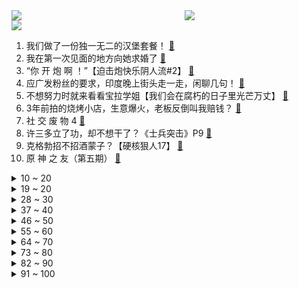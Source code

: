 <div >
	<a style="float:left;width:55%;" href = "https://github.com/anuraghazra/github-readme-stats">
	 <img src = "https://github-readme-stats.vercel.app/api?username=iuuuuuaena&theme=buefy&show_icons=true"/>
	</a>
	<a  style="float:right;width:45%" href = "https://github.com/anuraghazra/github-readme-stats">
	 <img  src="https://github-readme-stats.vercel.app/api/top-langs/?username=anuraghazra&layout=compact"/>
	</a>
	</div>

[![](https://img.shields.io/badge/jxd-@jxdgogogo.xyz-yellowgreen.svg)](https://www.jxdgogogo.xyz)<br>
1. 我们做了一份独一无二的汉堡套餐！ [:link:](//www.bilibili.com/video/BV1fq4y1B7W8) <br>
2. 我在第一次见面的地方向她求婚了 [:link:](//www.bilibili.com/video/BV1oP4y1G7mu) <br>
3. “你 开 炮 啊 ！”【迫击炮快乐阴人流#2】 [:link:](//www.bilibili.com/video/BV1bL4y1i7fS) <br>
4. 应广发粉丝的要求，印度晚上街头走一走，闲聊几句！ [:link:](//www.bilibili.com/video/BV18r4y1Q7sE) <br>
5. 不想努力时就来看看宝拉学姐【我们会在腐朽的日子里光芒万丈】 [:link:](//www.bilibili.com/video/BV1rq4y1B7br) <br>
6. 3年前拍的烧烤小店，生意爆火，老板反倒叫我赔钱？ [:link:](//www.bilibili.com/video/BV1TR4y147nW) <br>
7. 社 交 废 物 4 [:link:](//www.bilibili.com/video/BV1Eq4y1g7dU) <br>
8. 许三多立了功，却不想干了？《士兵突击》P9 [:link:](//www.bilibili.com/video/BV1ni4y1o7TK) <br>
9. 克格勃招不招酒蒙子？【硬核狠人17】 [:link:](//www.bilibili.com/video/BV1Lh411477A) <br>
10. 原 神 之 友（第五期） [:link:](//www.bilibili.com/video/BV1TS4y1R7ty) <br>
<details>
<summary>10 ~ 20</summary>

11. 我们自己做的在线论文阅读神器ReadPaper【硕博科研学术文献综述必备】 [:link:](//www.bilibili.com/video/BV1dg411P7De) <br>
12. 六斤羊腿一整只，胖小伙抱着没法啃，吃完发现花了300多【就得这么晚-04狼来了】 [:link:](//www.bilibili.com/video/BV1844y1Y7Li) <br>
13. 现在网上的开箱视频真是越来越给力了！【阅片无数Ⅱ 28】 [:link:](//www.bilibili.com/video/BV1F3411b7En) <br>
14. 当 代 毕 业 生 生 存 现 状 3.0 [:link:](//www.bilibili.com/video/BV1Nq4y1g7zA) <br>
15. 如何做一个“内心强大”的人？ [:link:](//www.bilibili.com/video/BV1JS4y1R75p) <br>
16. 姐姐，您看我行吗 [:link:](//www.bilibili.com/video/BV1cU4y1u71d) <br>
17. 月薪没有10W不敢去的超市究竟有多离谱？一支牙膏竟卖¥998！ [:link:](//www.bilibili.com/video/BV1Df4y1K7js) <br>
18. 《孤勇者》前方核能！谁说女生不适合唱这歌？ [:link:](//www.bilibili.com/video/BV1vQ4y1v7Gk) <br>
19. 「 好 孩 子 」 [:link:](//www.bilibili.com/video/BV17r4y1k7mG) <br>
</details>
<details>
<summary>19 ~ 20</summary>

20. 吴亦凡郑爽张哲瀚等被封禁！第九批网络主播警示名单公布 [:link:](//www.bilibili.com/video/BV17b4y1B7jR) <br>
21. 漠叔越来越受村民爱戴，大家参演热情高涨，拦都拦不住！ [:link:](//www.bilibili.com/video/BV1xT4y1R7CQ) <br>
22. 打破次元壁！神仙翻唱《Do You Want To Build a Snowman》萌翻油管的小安娜cos来B站了！ [:link:](//www.bilibili.com/video/BV1pq4y1g7vv) <br>
23. 【时代少年团】《这福气给你要不要》之福气有好戏 [:link:](//www.bilibili.com/video/BV1bb4y1b7Na) <br>
24. 我被台湾除户籍了…… [:link:](//www.bilibili.com/video/BV1rh411475J) <br>
25. 5分钟，教你做个自动化软件拿来办公、刷副本、回微信 | 源码公开，开箱即用 [:link:](//www.bilibili.com/video/BV1T34y1o73U) <br>
26. 别纠结这132万被黑多少了，这房子很可能根本没法住 [:link:](//www.bilibili.com/video/BV1Vg411N7wC) <br>
27. 危！在女友面霜里加荧光颜料…一关灯脸都绿了！ [:link:](//www.bilibili.com/video/BV1RL4y1p7Ef) <br>
28. 花光所有积蓄撑不到一年的游戏机博物馆 还有得救吗？ [:link:](//www.bilibili.com/video/BV1WL4y1p7o2) <br>
</details>
<details>
<summary>28 ~ 30</summary>

29. 销量千万的网红鞋，是怎么一点一点「毁掉」你腿的？ [:link:](//www.bilibili.com/video/BV1Yr4y1k7eo) <br>
30. 国外专业音乐人如何评价张韶涵？ [:link:](//www.bilibili.com/video/BV13P4y1V7m7) <br>
31. 坑啊！！花了132万在农村修了个“毛坯房”？！！ [:link:](//www.bilibili.com/video/BV1Wg411N7Ez) <br>
32. 2021 只 剩 10% 了…… [:link:](//www.bilibili.com/video/BV1qQ4y1v7cW) <br>
33. 一只笨手笨脚的白细胞去杀蛔虫... [:link:](//www.bilibili.com/video/BV19Y411x7Wg) <br>
34. 张镇辉台球正经教学【6个不太建议使用的技巧】4.0版本 [:link:](//www.bilibili.com/video/BV1m341187Kt) <br>
35. 自古评论多奇才，千古绝句随口来。若是生在唐宋时，何来诗仙李太白。 [:link:](//www.bilibili.com/video/BV1Dq4y1B7Cv) <br>
36. 《好汉生日歌》中英文双语对照国际版（热烈庆祝植物椿十八岁生日纪念） [:link:](//www.bilibili.com/video/BV1JQ4y1U79F) <br>
37. 【半佛】《大千世界无奇不有》 [:link:](//www.bilibili.com/video/BV1TM4y1P7hW) <br>
</details>
<details>
<summary>37 ~ 40</summary>

38. 凤凰传奇“招摇撞骗”？阿特警官火速出警 [:link:](//www.bilibili.com/video/BV1944y1Y7p1) <br>
39. “难兄难弟” [:link:](//www.bilibili.com/video/BV1Y3411t7DS) <br>
40. “ 东 风 ” 和 他 的 朋 友 们 [:link:](//www.bilibili.com/video/BV1jf4y1M7zz) <br>
41. 【罗翔】美国大学生论文外包？雇人写作业犯法吗？ [:link:](//www.bilibili.com/video/BV1v341187jJ) <br>
42. 国产二维动画《四季童年》先导片，爆肝四年请期待 [:link:](//www.bilibili.com/video/BV1ag411N7GU) <br>
43. 大部分人都吃过，但都没这个正宗！ [:link:](//www.bilibili.com/video/BV1fP4y1G79g) <br>
44. 东 北 女 仆2-狐仙报恩【vrchat】 [:link:](//www.bilibili.com/video/BV1Nr4y1Q751) <br>
45. 【原神】2.3版本限时领取！这1520原石别忘了拿 [:link:](//www.bilibili.com/video/BV1tL411M7nC) <br>
46. 卧汁调味、复炸三次，只为一口"最正宗的东北神菜”!丨锅包肉 [:link:](//www.bilibili.com/video/BV19F411b7ME) <br>
</details>
<details>
<summary>46 ~ 50</summary>

47. 大学生封校都在宿舍干啥 [:link:](//www.bilibili.com/video/BV1gq4y1r7gP) <br>
48. 残疾女大学生说话吐字不清，坚持每天录视频鼓励自己！网友：努力的人最美丽！ [:link:](//www.bilibili.com/video/BV1PM4y1P77q) <br>
49. 【4K60FPS】五月天《倔强》万人大合唱现场！祝大家心想事成！ [:link:](//www.bilibili.com/video/BV1RP4y1G7yC) <br>
50. 我真的没有想到网络玩具都第六期了... [:link:](//www.bilibili.com/video/BV1Vb4y1b7Df) <br>
51. 我把自己P成了女生？？ [:link:](//www.bilibili.com/video/BV15r4y1Q758) <br>
52. 《 优 菈 复 刻 现 状 》 [:link:](//www.bilibili.com/video/BV1kL411M7AV) <br>
53. 国家不应该忘记他，人民不应该忘记他！ [:link:](//www.bilibili.com/video/BV1RR4y1t7ko) <br>
54. 厨师长教你：“西蓝花”的3种做法及清洗方法，清淡爽口，操作简单 [:link:](//www.bilibili.com/video/BV1UP4y1G73b) <br>
55. 【花亦山1126公测】公测PV：风起明雍 [:link:](//www.bilibili.com/video/BV17b4y1B7QZ) <br>
</details>
<details>
<summary>55 ~ 60</summary>

56. 《崩坏3》后崩坏书第二章上线预告 [:link:](//www.bilibili.com/video/BV1N3411b7Sy) <br>
57. 【四六级】一个月过四六级：干货技巧，让你稳过！3周猛涨200分保姆级教程！2021四六级|2021下四六级 [:link:](//www.bilibili.com/video/BV1cq4y1r7Mt) <br>
58. 华农兄弟：邀兄弟帮忙采摘脐橙，顺便挖点冬笋炒腊肉，味道很不错哦 [:link:](//www.bilibili.com/video/BV1XR4y1x7Jr) <br>
59. 康师傅：求求你不要卷我了 [:link:](//www.bilibili.com/video/BV1ES4y1R73T) <br>
60. 如果你在11月26日看到了，那我就祝你万事顺遂，永远开心。 [:link:](//www.bilibili.com/video/BV1Wq4y167GM) <br>
61. 一些意想不到的好物 [:link:](//www.bilibili.com/video/BV1SR4y1t7i2) <br>
62. 梅菜扣肉咬人事件 [:link:](//www.bilibili.com/video/BV1R341187wL) <br>
63. 【超燃4K】这山，这河，这中国！ [:link:](//www.bilibili.com/video/BV1vr4y1k7XM) <br>
64. 电竞运动员明凯正式宣誓入党：我无比坚定地想成为一名中国共产党党员！ [:link:](//www.bilibili.com/video/BV1eM4y1P7ts) <br>
</details>
<details>
<summary>64 ~ 70</summary>

65. 【low君】反穿书 《心跳恋爱》：当玛丽苏文男女主，穿越到现实生活中会怎样！！！ [:link:](//www.bilibili.com/video/BV1N3411b7t7) <br>
66. 没有正常人！槽点横飞，bug无数！吐槽悬疑电影《门锁》【院线试毒】 [:link:](//www.bilibili.com/video/BV19R4y1x7rJ) <br>
67. 太惨了！邪教统治韩国，离谱！魔幻韩剧《地狱公使》上 [:link:](//www.bilibili.com/video/BV1bq4y1g7uX) <br>
68. 让学习像游戏一样上瘾？不用逼自己，15s进入学习状态！【铁木君】 [:link:](//www.bilibili.com/video/BV1cq4y1g7Sc) <br>
69. 有老婆的，真!~老婆饼 [:link:](//www.bilibili.com/video/BV1UY411x787) <br>
70. 【散人】好玩儿~ 捧腹大笑的坑爹i wanna [:link:](//www.bilibili.com/video/BV1br4y1k74V) <br>
71. 【众测有效】跟练过亿的无跑跳居家瘦身运动合集，每天45分钟，1-2周见效！（韩小四） [:link:](//www.bilibili.com/video/BV1Pb4y1B7Po) <br>
72. 【短片幕后】大半个公司空了？为了控制预算，我们做了哪些尝试 [:link:](//www.bilibili.com/video/BV1zh41147F3) <br>
73. 监狱模拟器！ [:link:](//www.bilibili.com/video/BV1Tb4y1B7qo) <br>
</details>
<details>
<summary>73 ~ 80</summary>

74. 《原神》EP - 冰峰柔雪之绘 [:link:](//www.bilibili.com/video/BV1pq4y1g7Hu) <br>
75. 遮不住的赘肉，挽不回的家庭，喊不完的口号，赚不到的大钱 [:link:](//www.bilibili.com/video/BV1Sr4y1k75q) <br>
76. 解答B站网友，那些奇怪的问题（181） [:link:](//www.bilibili.com/video/BV1L34y1R76o) <br>
77. 课 堂 请 勿 对 对 子【第二季】4.0 ！！！ [:link:](//www.bilibili.com/video/BV1mR4y1t7DF) <br>
78. 一键征服老弟 [:link:](//www.bilibili.com/video/BV1SF411b77v) <br>
79. 望京小腰 厨子探店¥301 [:link:](//www.bilibili.com/video/BV1mq4y1u7Vn) <br>
80. 这样的守护是不是安全感满满 [:link:](//www.bilibili.com/video/BV1vM4y1A7f8) <br>
81. 猫德学院的败类有猫德喷出奶咬住盆也要被领养了 [:link:](//www.bilibili.com/video/BV1c3411b7LZ) <br>
82. 给我一个饼，我能卷下整个世界的菜,东北筋饼yyds. [:link:](//www.bilibili.com/video/BV1WM4y1P7YW) <br>
</details>
<details>
<summary>82 ~ 90</summary>

83. 内容看完极度舒适（四） [:link:](//www.bilibili.com/video/BV1QQ4y1v7Bb) <br>
84. “有没有一种可能，她们是在跳高” [:link:](//www.bilibili.com/video/BV1w3411b72G) <br>
85. 《到底是什么让一个肌肉猛男如此惊慌失措》 [:link:](//www.bilibili.com/video/BV1wb4y1b72g) <br>
86. 我好不容易下厨一次，你却吃的这么彻底 [:link:](//www.bilibili.com/video/BV1Nb4y1B7s1) <br>
87. LOL无敌版挑战！1000攻击力超度剑法！普度众生！【有点骚东西】 [:link:](//www.bilibili.com/video/BV1Cf4y1K7WZ) <br>
88. 林小北云顶之弈：开局来直接有分？冷门强势赌狗阵容，赌冰女，赌爆杀流丽桑卓！云顶手游金铲铲之战双城传说 云顶S6上分套路阵容教学！【82期】 [:link:](//www.bilibili.com/video/BV1if4y1K7Kn) <br>
89. 生日快……乐 [:link:](//www.bilibili.com/video/BV1C34y197QN) <br>
90. 救命！相亲男方的行为举止和年龄完全不符... [:link:](//www.bilibili.com/video/BV14T4y1R7Ju) <br>
91. 告诉迪士尼公主们我怀孕了 [:link:](//www.bilibili.com/video/BV1eY41147DL) <br>
</details>
<details>
<summary>91 ~ 100</summary>

92. 惊！这个up主居然用华语乐坛的声音唱了《慢慢》 [:link:](//www.bilibili.com/video/BV1AP4y1L73e) <br>
93. 从前是为师不解风情，如今啊，只想及时行乐。 [:link:](//www.bilibili.com/video/BV1Qh41147TL) <br>
94. 你尽管吃！小猫咪那我去解释！ [:link:](//www.bilibili.com/video/BV1Vr4y1Q7JV) <br>
95. 啊……我真后悔让你救我了 [:link:](//www.bilibili.com/video/BV1m3411t75r) <br>
96. 当玩家受到的击退会无限累计增加？ [:link:](//www.bilibili.com/video/BV1iY41147EH) <br>
97. 高加索大叔豪气买下整头骆驼招呼朋友，光是处理都花上半天，四种煮法同时进行 [:link:](//www.bilibili.com/video/BV1R3411t7j7) <br>
98. 【殷桃】惊艳全网的路透 背薄一寸 年轻十岁 [:link:](//www.bilibili.com/video/BV1or4y1k7Yv) <br>
99. 我家狗捡到了一只小奶猫.. [:link:](//www.bilibili.com/video/BV1jL411M7F7) <br>
100. 青春它来过，还留下了一起抢饭的快乐…… [:link:](//www.bilibili.com/video/BV1SS4y197cT) <br>
</details>

